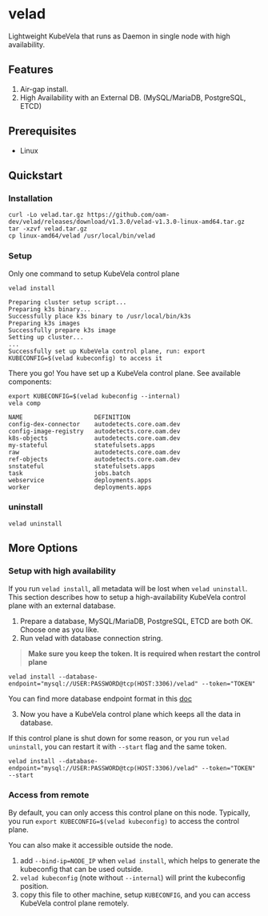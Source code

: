 # velad

Lightweight KubeVela that runs as Daemon in single node with high availability.

## Features

1. Air-gap install.
2. High Availability with an External DB. (MySQL/MariaDB, PostgreSQL, ETCD)
 
## Prerequisites

- Linux

## Quickstart

### Installation

```shell
curl -Lo velad.tar.gz https://github.com/oam-dev/velad/releases/download/v1.3.0/velad-v1.3.0-linux-amd64.tar.gz
tar -xzvf velad.tar.gz
cp linux-amd64/velad /usr/local/bin/velad
```

### Setup

Only one command to setup KubeVela control plane

```shell
velad install
```
```shell
Preparing cluster setup script...
Preparing k3s binary...
Successfully place k3s binary to /usr/local/bin/k3s
Preparing k3s images
Successfully prepare k3s image
Setting up cluster...
...
Successfully set up KubeVela control plane, run: export KUBECONFIG=$(velad kubeconfig) to access it
```
There you go! You have set up a KubeVela control plane. See available components:

```shell
export KUBECONFIG=$(velad kubeconfig --internal)
vela comp
```
```shell
NAME                    DEFINITION
config-dex-connector    autodetects.core.oam.dev
config-image-registry   autodetects.core.oam.dev
k8s-objects             autodetects.core.oam.dev
my-stateful             statefulsets.apps
raw                     autodetects.core.oam.dev
ref-objects             autodetects.core.oam.dev
snstateful              statefulsets.apps
task                    jobs.batch
webservice              deployments.apps
worker                  deployments.apps
```

### uninstall

```shell
velad uninstall
```

## More Options

### Setup with high availability

If you run `velad install`, all metadata will be lost when `velad uninstall`. This section describes how to setup a 
high-availability KubeVela control plane with an external database.

1. Prepare a database, MySQL/MariaDB, PostgreSQL, ETCD are both OK. Choose one as you like.
2. Run velad with database connection string.

> **Make sure you keep the token. It is required when restart the control plane**
```shell
velad install --database-endpoint="mysql://USER:PASSWORD@tcp(HOST:3306)/velad" --token="TOKEN"
```

You can find more database endpoint format in this [doc](docs/db-connect-format.md)

3. Now you have a KubeVela control plane which keeps all the data in database. 
 
If this control plane is shut down for some reason, or you run `velad uninstall`, you can restart it with `--start` flag and the same token.

```shell
velad install --database-endpoint="mysql://USER:PASSWORD@tcp(HOST:3306)/velad" --token="TOKEN" --start
```

### Access from remote

By default, you can only access this control plane on this node. Typically, you run `export KUBECONFIG=$(velad kubeconfig)`
to access the control plane.

You can also make it accessible outside the node.
1. add `--bind-ip=NODE_IP` when `velad install`, which helps to generate the kubeconfig that can be used outside.
2. `velad kubeconfig` (note without `--internal`) will print the kubeconfig position.
3. copy this file to other machine, setup `KUBECONFIG`, and you can access KubeVela control plane remotely.
